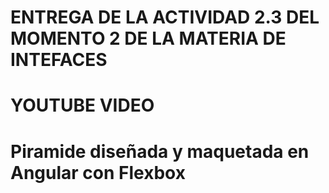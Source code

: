 # ENTREGA DE LA ACTIVIDAD 2.3 DEL MOMENTO 2 DE LA MATERIA DE INTEFACES 

# YOUTUBE VIDEO 

# Piramide diseñada y maquetada en Angular con Flexbox

